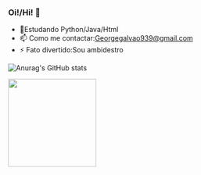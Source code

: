 ### Oi!/Hi! 👋

- 🌱Estudando Python/Java/Html
- 📫 Como me contactar:Georgegalvao939@gmail.com 
- ⚡ Fato divertido:Sou ambidestro

![Anurag's GitHub stats](https://github-readme-stats.vercel.app/api?username=GGG710&show_icons=true&theme=radical)          





  <img height="180em"  align="center" src="https://github-readme-stats.vercel.app/api/top-langs/?username=GGG710&layout=compact&langs_count=7&theme=react" />
  
  





